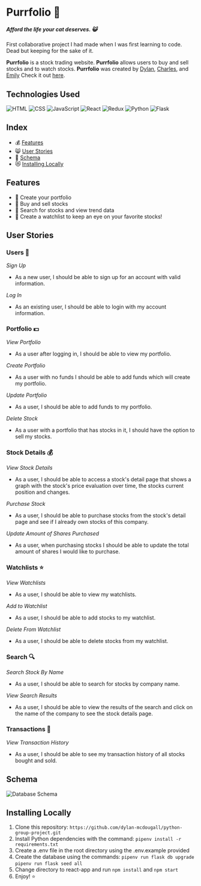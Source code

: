 # Purrfolio :money_with_wings:
##### Afford the life your cat deserves. :smiley_cat:

First collaborative project I had made when I was first learning to code. Dead but keeping for the sake of it.

__Purrfolio__ is a stock trading website. __Purrfolio__ allows users to buy and sell stocks and to watch stocks. __Purrfolio__ was created by [Dylan](https://github.com/dylan-mcdougall), [Charles](https://github.com/C-Carroll), and [Emily](https://github.com/eanorman) Check it out [here](http://https://purrfolio.onrender.com/).

## Technologies Used
![HTML](https://img.shields.io/badge/html5-%23E34F26.svg?style=for-the-badge&logo=html5&logoColor=white) ![CSS](https://img.shields.io/badge/css3-%231572B6.svg?style=for-the-badge&logo=css3&logoColor=white) ![JavaScript](https://img.shields.io/badge/javascript-%23323330.svg?style=for-the-badge&logo=javascript&logoColor=%23F7DF1E) ![React](https://img.shields.io/badge/React-20232A?style=for-the-badge&logo=react&logoColor=61DAFB) ![Redux](https://img.shields.io/badge/redux-%23593d88.svg?style=for-the-badge&logo=redux&logoColor=white) ![Python](https://img.shields.io/badge/python-3670A0?style=for-the-badge&logo=python&logoColor=ffdd54) ![Flask](https://img.shields.io/badge/flask-%23000.svg?style=for-the-badge&logo=flask&logoColor=white)

## Index
- :moneybag: [Features](#features)
- :smile_cat: [User Stories](#user-stories)
- :money_with_wings: [Schema](#schema)
- :heart_eyes_cat: [Installing Locally](#installing-locally)

## Features
- :money_with_wings: Create your portfolio
- :money_with_wings: Buy and sell stocks
- :money_with_wings: Search for stocks and view trend data
- :money_with_wings: Create a watchlist to keep an eye on your favorite stocks!

## User Stories
### Users :busts_in_silhouette:
_Sign Up_
- As a new user, I should be able to sign up for an account with valid information.

_Log In_
- As an existing user, I should be able to login with my account information.

### Portfolio :dollar:
_View Portfolio_
- As a user after logging in, I should be able to view my portfolio.

_Create Portfolio_
- As a user with no funds I should be able to add funds which will create my portfolio.

_Update Portfolio_
- As a user, I should be able to add funds to my portfolio.

_Delete Stock_
- As a user with a portfolio that has stocks in it, I should have the option to sell my stocks.

### Stock Details :moneybag:
_View Stock Details_
- As a user, I should be able to access a stock's detail page that shows a graph with the stock's price evaluation over time, the stocks current position and changes.

_Purchase Stock_
- As a user, I should be able to purchase stocks from the stock's detail page and see if I already own stocks of this company.

_Update Amount of Shares Purchased_
- As a user, when purchasing stocks I should be able to update the total amount of shares I would like to purchase.

### Watchlists :star:
_View Watchlists_
- As a user, I should be able to view my watchlists.

_Add to Watchlist_
- As a user, I should be able to add stocks to my watchlist.

_Delete From Watchlist_
- As a user, I should be able to delete stocks from my watchlist.

### Search :mag:
_Search Stock By Name_
- As a user, I should be able to search for stocks by company name.

_View Search Results_
- As a user, I should be able to view the results of the search and click on the name of the company to see the stock details page.

### Transactions :money_with_wings:
_View Transaction History_
- As a user, I should be able to see my transaction history of all stocks bought and sold.

## Schema
![Database Schema](https://user-images.githubusercontent.com/107007986/269121197-c363564d-7532-4d39-9818-c7fd489a6552.png)

## Installing Locally
1. Clone this repository:
`https://github.com/dylan-mcdougall/python-group-project.git`
2. Install Python dependencies with the command: `pipenv install -r requirements.txt`
3. Create a .env file in the root directory using the .env.example provided
4. Create the database using the commands: `pipenv run flask db upgrade` `pipenv run flask seed all`
5. Change directory to react-app and run `npm install` and `npm start`
6. Enjoy! :star:
